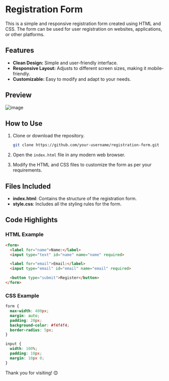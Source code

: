# Registration Form

This is a simple and responsive registration form created using HTML and CSS. The form can be used for user registration on websites, applications, or other platforms.

## Features

- **Clean Design:** Simple and user-friendly interface.
- **Responsive Layout:** Adjusts to different screen sizes, making it mobile-friendly.
- **Customizable:** Easy to modify and adapt to your needs.

## Preview

![image](https://github.com/user-attachments/assets/5c6877aa-e7bf-45a0-95eb-1aedee090aeb)


## How to Use

1. Clone or download the repository.
   ```bash
   git clone https://github.com/your-username/registration-form.git
   ```

2. Open the `index.html` file in any modern web browser.

3. Modify the HTML and CSS files to customize the form as per your requirements.

## Files Included

- **index.html**: Contains the structure of the registration form.
- **style.css**: Includes all the styling rules for the form.

## Code Highlights

### HTML Example
```html
<form>
  <label for="name">Name:</label>
  <input type="text" id="name" name="name" required>

  <label for="email">Email:</label>
  <input type="email" id="email" name="email" required>

  <button type="submit">Register</button>
</form>
```

### CSS Example
```css
form {
  max-width: 400px;
  margin: auto;
  padding: 20px;
  background-color: #f4f4f4;
  border-radius: 5px;
}

input {
  width: 100%;
  padding: 10px;
  margin: 10px 0;
}
```
Thank you for visiting! 😊
